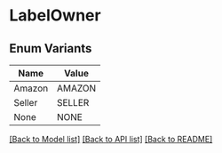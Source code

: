 # LabelOwner

## Enum Variants

| Name | Value |
|---- | -----|
| Amazon | AMAZON |
| Seller | SELLER |
| None | NONE |


[[Back to Model list]](../README.md#documentation-for-models) [[Back to API list]](../README.md#documentation-for-api-endpoints) [[Back to README]](../README.md)


